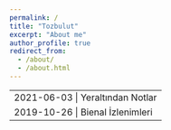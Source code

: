 ```yaml
---
permalink: /
title: "Tozbulut"
excerpt: "About me"
author_profile: true
redirect_from: 
  - /about/
  - /about.html
---
```


<table style="border: 0px;"><tbody>
  <tr><td style="border: 0px;">2021-06-03 | Yeraltından Notlar</td></tr>
  <tr><td style="border: 0px;">2019-10-26 | Bienal İzlenimleri</td></tr>
  
  </tbody>
</table>

